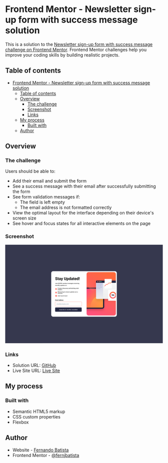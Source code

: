 # Frontend Mentor - Newsletter sign-up form with success message solution

This is a solution to the [Newsletter sign-up form with success message challenge on Frontend Mentor](https://www.frontendmentor.io/challenges/newsletter-signup-form-with-success-message-3FC1AZbNrv). Frontend Mentor challenges help you improve your coding skills by building realistic projects. 

## Table of contents

- [Frontend Mentor - Newsletter sign-up form with success message solution](#frontend-mentor---newsletter-sign-up-form-with-success-message-solution)
  - [Table of contents](#table-of-contents)
  - [Overview](#overview)
    - [The challenge](#the-challenge)
    - [Screenshot](#screenshot)
    - [Links](#links)
  - [My process](#my-process)
    - [Built with](#built-with)
  - [Author](#author)

## Overview

### The challenge

Users should be able to:

- Add their email and submit the form
- See a success message with their email after successfully submitting the form
- See form validation messages if:
  - The field is left empty
  - The email address is not formatted correctly
- View the optimal layout for the interface depending on their device's screen size
- See hover and focus states for all interactive elements on the page

### Screenshot

![Screenshot](./assets/images/screenshot.png)

### Links

- Solution URL: [GitHub](https://github.com/FernJBatista/34-Newsletter-sign-up-form-with-success-message)
- Live Site URL: [Live Site](https://fernjbatista.github.io/34-Newsletter-sign-up-form-with-success-message/)

## My process

### Built with

- Semantic HTML5 markup
- CSS custom properties
- Flexbox

## Author

- Website - [Fernando Batista](https://www.fernando-batista.webflow.io) 
- Frontend Mentor - [@fernjbatista](https://www.frontendmentor.io/profile/fernjbatista)